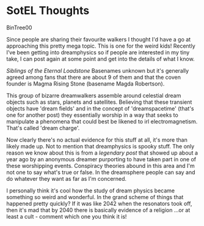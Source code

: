# SotEL Thoughts

BinTree00

Since people are sharing their favourite walkers I thought I'd have a go at approaching this pretty mega topic. This is one for the weird kids! Recently I’ve been getting into dreamphysics so if people are interested in my tiny take, I can post again at some point and get into the details of what I know.

_Siblings of the Eternal Loadstone_
Basenames unknown but it's generally agreed among fans that there are about 9 of them and that the coven founder is Magma Rising Stone (basename Magda Robertson).

This group of bizarre dreamwalkers assemble around celestial dream objects such as stars, planets and satellites. Believing that these transient objects have 'dream fields' and in the concept of 'dreamspacetime' (that's one for another post) they essentially worship in a way that seeks to manipulate a phenomena that could best be likened to irl electromagnetism. That's called 'dream charge'.

Now clearly there's no actual evidence for this stuff at all, it's more than likely made up. Not to mention that dreamphysics is spooky stuff. The only reason we know about this is from a _legendary post_ that showed up about a year ago by an anonymous dreamer purporting to have taken part in one of these worshipping events. Conspiracy theories abound in this area and I'm not one to say what's true or false. In the dreamsphere people can say and do whatever they want as far as I'm concerned.

I personally think it's cool how the study of dream physics became something so weird and wonderful. In the grand scheme of things that happened pretty quickly? If it was like 2042 when the resonators took off, then it's mad that by 2040 there is basically evidence of a religion ...or at least a cult - comment which one you think it is!
